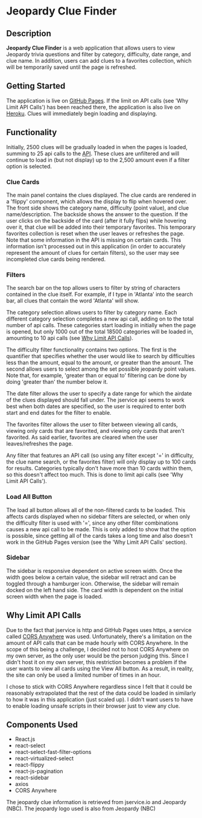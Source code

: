 # Jeopardy Clue Finder

## Description
**Jeopardy Clue Finder** is a web application that allows users to view Jeopardy trivia questions and filter by category, difficulty, date range, and clue name. In addition, users can add clues to a favorites collection, which will be temporarily saved until the page is refreshed. 

## Getting Started
The application is live on [GitHub Pages](https://mwang2700.github.io/jeopardy-clue-finder/). If the limit on API calls (see 'Why Limit API Calls') has been reached there, the application is also live on [Heroku](https://radiant-peak-34358.herokuapp.com/).
Clues will immediately begin loading and displaying.

## Functionality
Initially, 2500 clues will be gradually loaded in when the pages is loaded, summing to 25 api calls to the [API](http://jservice.io/). These clues are unfiltered and will continue to load in (but not display) up to the 2,500 amount even if a filter option is selected. 

### Clue Cards
The main panel contains the clues displayed. The clue cards are rendered in a 'flippy' component, which allows the display to flip when hovered over. The front side shows the category name, difficulty (point value), and clue name/description. The backside shows the answer to the question. If the user clicks on the backside of the card (after it fully flips) while hovering over it, that clue will be added into their temporary favorites. This temporary favorites collection is reset when the user leaves or refreshes the page.
Note that some information in the API is missing on certain cards. This information isn't processed out in this application (in order to accurately represent the amount of clues for certain filters), so the user may see incompleted clue cards being rendered.

### Filters
The search bar on the top allows users to filter by string of characters contained in the clue itself. For example, if I type in 'Atlanta' into the search bar, all clues that contain the word 'Atlanta' will show.

The category selection allows users to filter by category name. Each different category selection completes a new api call, adding on to the total number of api calls. These categories start loading in initially when the page is opened, but only 1000 out of the total 18500 categories will be loaded in, amounting to 10 api calls (see [Why Limit API Calls](#Why-Limit-API-Calls "Goto Why-Limit-API-Calls")).

The difficulty filter functionality contains two options. The first is the quantifier that specifies whether the user would like to search by difficulties less than the amount, equal to the amount, or greater than the amount. The second allows users to select among the set possible jeopardy point values. Note that, for example, 'greater than or equal to' filtering can be done by doing 'greater than' the number below it.

The date filter allows the user to specify a date range for which the airdate of the clues displayed should fall under. The jservice api seems to work best when both dates are specified, so the user is required to enter both start and end dates for the filter to enable.

The favorites filter allows the user to filter between viewing all cards, viewing only cards that are favorited, and viewing only cards that aren't favorited. As said earlier, favorites are cleared when the user leaves/refreshes the page.

Any filter that features an API call (so using any filter except '=' in difficulty, the clue name search, or the favorites filter) will only display up to 100 cards for results. Categories typically don't have more than 10 cards within them, so this doesn't affect too much. This is done to limit api calls (see 'Why Limit API Calls').

### Load All Button
The load all button allows all of the non-filtered cards to be loaded. This affects cards displayed when no sidebar filters are selected, or when only the difficulty filter is used with '=', since any other filter combinations causes a new api call to be made. This is only added to show that the option is possible, since getting all of the cards takes a long time and also doesn't work in the GitHub Pages version (see the 'Why Limit API Calls' section).

### Sidebar
The sidebar is responsive dependent on active screen width. Once the width goes below a certain value, the sidebar will retract and can be toggled through a hamburger icon. Otherwise, the sidebar will remain docked on the left hand side. The card width is dependent on the initial screen width when the page is loaded.

## Why Limit API Calls

Due to the fact that jservice is http and GitHub Pages uses https, a service called [CORS Anywhere](https://cors-anywhere.herokuapp.com/) was used. Unfortunately, there's a limitation on the amount of API calls that can be made hourly with CORS Anywhere. In the scope of this being a challenge, I decided not to host CORS Anywhere on my own server, as the only user would be the person judging this. Since I didn't host it on my own server, this restriction becomes a problem if the user wants to view all cards using the View All button. As a result, in reality, the site can only be used a limited number of times in an hour. 

I chose to stick with CORS Anywhere regardless since I felt that it could be reasonably extrapolated that the rest of the data could be loaded in similarly to how it was in this application (just scaled up). I didn't want users to have to enable loading unsafe scripts in their browser just to view any clue. 

## Components Used

* React.js
* react-select
* react-select-fast-filter-options
* react-virtualized-select
* react-flippy
* react-js-pagination
* react-sidebar
* axios
* CORS Anywhere

The jeopardy clue information is retrieved from jservice.io and Jeopardy (NBC). The jeopardy logo used is also from Jeopardy (NBC)
